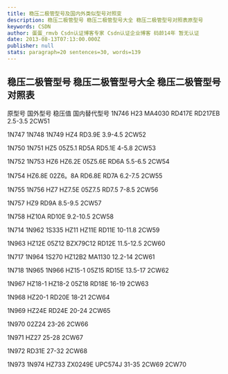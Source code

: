 ```yaml
---
title: 稳压二极管型号及国内外类似型号对照变
description: 稳压二极管型号 稳压二极管型号大全 稳压二极管型号对照表原型号                   国外型号                                                   稳压值                国内替代型号1N746        H23  MA4030  RD417E  RD217EB
keywords: CSDN
author: 蛋蛋_rmvb Csdn认证博客专家 Csdn认证企业博客 码龄14年 暂无认证
date: 2013-08-13T07:13:00.000Z
publisher: null
stats: paragraph=20 sentences=30, words=139
---
```

## 稳压二极管型号 稳压二极管型号大全 稳压二极管型号对照表

原型号 国外型号 稳压值 国内替代型号
1N746 H23 MA4030 RD417E RD217EB 2.5-3.5 2CW51

1N747 1N748 1N749 HZ4 RD3.9E 3.9-4.5 2CW52

1N750 1N751 HZ5 05Z5.1 RD5A RD5.1E 4-5.8 2CW53

1N752 1N753 HZ6 HZ6.2E 05Z5.6E RD6A 5.5-6.5 2CW54

1N754 HZ6.8E 02Z6。8A RD6.8E RD7A 6.2-7.5 2CW55

1N755 1N756 HZ7 HZ7.5E 05Z7.5 RD7.5 7-8.5 2CW56

1N757 HZ9 RD9A 8.5-9.5 2CW57

1N758 HZ10A RD10E 9.2-10.5 2CW58

1N714 1N962 1S335 HZ11 HZ11E RD11E 10-11.8 2CW59

1N963 HZ12E 05Z12 BZX79C12 RD12E 11.5-12.5 2CW60

1N717 1N964 1S270 HZ12B2 MA1130 12.2-14 2CW61

1N718 1N965 1N966 HZ15-1 05Z15 RD15E 13.5-17 2CW62

1N967 HZ18-1 HZ18-2 05Z18 RD18E 16-19 2CW63

1N968 HZ20-1 RD20E 18-21 2CW64

1N969 HZ24E RD24E 20-24 2CW65

1N970 02Z24 23-26 2CW66

1N971 HZ27 25-28 2CW67

1N972 RD31E 27-32 2CW68

1N973 1N974 HZ733 ZX0249E UPC574J 31-35 2CW69 2CW70
